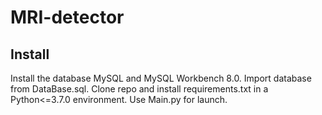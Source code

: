 # MRI-detector
## Install
Install the database MySQL and MySQL Workbench 8.0. Import database from DataBase.sql.
Clone repo and install requirements.txt in a Python<=3.7.0 environment. Use Main.py for launch.
